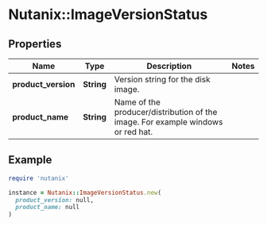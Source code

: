 # Nutanix::ImageVersionStatus

## Properties

| Name | Type | Description | Notes |
| ---- | ---- | ----------- | ----- |
| **product_version** | **String** | Version string for the disk image. |  |
| **product_name** | **String** | Name of the producer/distribution of the image. For example windows or red hat.  |  |

## Example

```ruby
require 'nutanix'

instance = Nutanix::ImageVersionStatus.new(
  product_version: null,
  product_name: null
)
```


